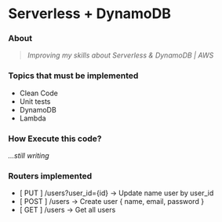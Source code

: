 # Serverless + DynamoDB

### About
> _Improving my skills about Serverless &amp; DynamoDB | AWS_

### Topics that must be implemented
- Clean Code
- Unit tests
- DynamoDB
- Lambda


### How Execute this code?
_...still writing_

### Routers implemented
- [ PUT ] /users?user_id={id} -> Update name user by user_id
- [ POST ] /users -> Create user { name, email, password }
- [ GET ] /users -> Get all users
